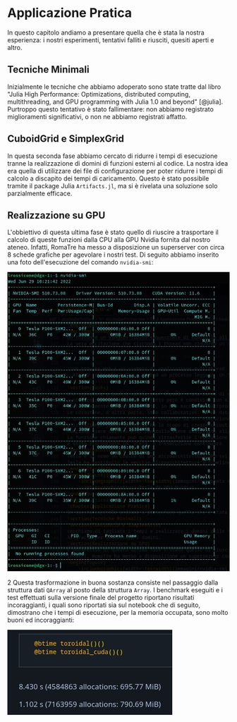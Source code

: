
# Applicazione Pratica

In questo capitolo andiamo a presentare quella che è stata la nostra
esperienza: i nostri esperimenti, tentativi falliti e riusciti, quesiti
aperti e altro.

## Tecniche Minimali

Inizialmente le tecniche che abbiamo adoperato sono state tratte dal
libro \"Julia High Performance: Optimizations, distributed computing,
multithreading, and GPU programming with Julia 1.0 and
beyond\" [@julia]. Purtroppo questo tentativo è stato fallimentare: non
abbiamo registrato miglioramenti significativi, o non ne abbiamo
registrati affatto.

## CuboidGrid e SimplexGrid

In questa seconda fase abbiamo cercato di ridurre i tempi di esecuzione
tranne la realizzazione di domini di funzioni esterni al codice. La
nostra idea era quella di utilizzare dei file di configurazione per
poter ridurre i tempi di calcolo a discapito dei tempi di caricamento.
Questo è stato possibile tramite il package Julia `Artifacts.jl`, ma si
è rivelata una soluzione solo parzialmente efficace.

## Realizzazione su GPU

L'obbiettivo di questa ultima fase è stato quello di riuscire a
trasportare il calcolo di queste funzioni dalla CPU alla GPU Nvidia
fornita dal nostro ateneo. Infatti, RomaTre ha messo a disposizione un
superserver con circa 8 schede grafiche per agevolare i nostri test. Di
seguito abbiamo inserito una foto dell'esecuzione del comando
`nvidia-smi`:

![Esecuzione del comando 'nvidia-smi' sulla macchina dgx](images/smi.jpeg)

2 Questa trasformazione in buona sostanza consiste nel passaggio dalla
struttura dati `QArray` al posto della struttura `Array`. I benchmark
eseguiti e i test effettuati sulla versione finale del progetto
riportano risultati incoraggianti, i quali sono riportati sia sul
notebook che di seguito, dimostrano che i tempi di esecuzione, per la
memoria occupata, sono molto buoni ed incoraggianti:

![image](images/bench.jpeg)

